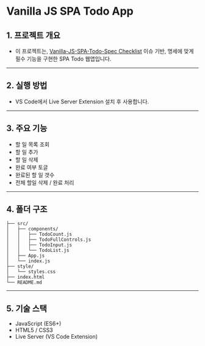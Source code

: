 # Vanilla JS SPA Todo App

## 1. 프로젝트 개요

- 이 프로젝트는, [Vanilla-JS-SPA-Todo-Spec Checklist](https://github.com/PureunKang/vanilla-js-spa-todo/issues/1) 이슈 기반, 명세에 맞게 필수 기능을 구현한 SPA Todo 웹앱입니다.

---

## 2. 실행 방법

- VS Code에서 Live Server Extension 설치 후 사용합니다.

---

## 3. 주요 기능

- 할 일 목록 조회
- 할 일 추가
- 할 일 삭제
- 완료 여부 토글
- 완료된 할 일 갯수
- 전체 할일 삭제 / 완료 처리

---

## 4. 폴더 구조

```
├── src/
│   ├── components/
│   │   ├── TodoCount.js
│   │   ├── TodoFullControls.js
│   │   ├── TodoInput.js
│   │   └── TodoList.js
│   ├── App.js
│   └── index.js
├── style/
│   └── styles.css
├── index.html
└── README.md
```

---

## 5. 기술 스택

- JavaScript (ES6+)
- HTML5 / CSS3
- Live Server (VS Code Extension)


